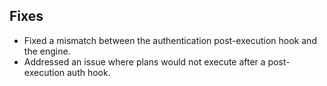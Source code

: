 ## Fixes

- Fixed a mismatch between the authentication post-execution hook and the engine.
- Addressed an issue where plans would not execute after a post-execution auth hook.
